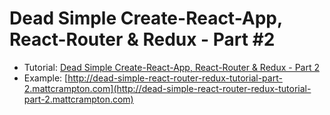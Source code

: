 # Dead Simple Create-React-App, React-Router & Redux - Part #2

* Tutorial: [Dead Simple Create-React-App, React-Router & Redux - Part 2](https://www.mattcrampton.com/blog/dead_simple_react_router_redux_tutorial_part_2)
* Example: [http://dead-simple-react-router-redux-tutorial-part-2.mattcrampton.com](http://dead-simple-react-router-redux-tutorial-part-2.mattcrampton.com)
